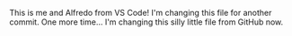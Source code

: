 This is me and Alfredo from VS Code!
I'm changing this file for another commit.
One more time...
I'm changing this silly little file from GitHub now.
